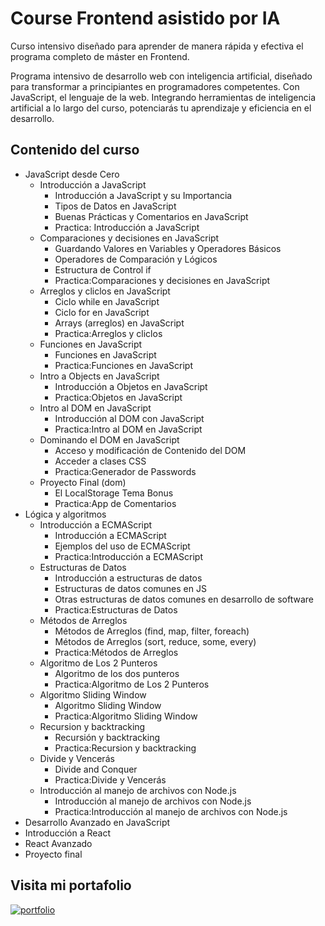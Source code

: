 
# Course Frontend asistido por IA

Curso intensivo diseñado para aprender de manera rápida y efectiva el programa completo de máster en Frontend.


Programa intensivo de desarrollo web con inteligencia artificial, diseñado para transformar a principiantes en programadores competentes. Con JavaScript, el lenguaje de la web. Integrando herramientas de inteligencia artificial a lo largo del curso, potenciarás tu aprendizaje y eficiencia en el desarrollo.
## Contenido del curso
- JavaScript desde Cero
    * Introducción a JavaScript
        * Introducción a JavaScript y su Importancia
        * Tipos de Datos en JavaScript
        * Buenas Prácticas y Comentarios en JavaScript
        * Practica: Introducción a JavaScript
    * Comparaciones y decisiones en JavaScript
        * Guardando Valores en Variables y Operadores Básicos
        * Operadores de Comparación y Lógicos
        * Estructura de Control if
        * Practica:Comparaciones y decisiones en JavaScript
    * Arreglos y cliclos en JavaScript
        * Ciclo while en JavaScript
        * Ciclo for en JavaScript
        * Arrays (arreglos) en JavaScript
        * Practica:Arreglos y cliclos
    * Funciones en JavaScript
        * Funciones en JavaScript
        * Practica:Funciones en JavaScript
    * Intro a Objects en JavaScript
        * Introducción a Objetos en JavaScript
        * Practica:Objetos en JavaScript
    * Intro al DOM en JavaScript
        * Introducción al DOM con JavaScript
        * Practica:Intro al DOM en JavaScript
    * Dominando el DOM en JavaScript
        * Acceso y modificación de Contenido del DOM
        * Acceder a clases CSS
        * Practica:Generador de Passwords
    * Proyecto Final (dom)
        * El LocalStorage Tema Bonus
        * Practica:App de Comentarios
- Lógica y algoritmos
    * Introducción a ECMAScript
        * Introducción a ECMAScript
        * Ejemplos del uso de ECMAScript
        * Practica:Introducción a ECMAScript
    * Estructuras de Datos       
        * Introducción a estructuras de datos
        * Estructuras de datos comunes en JS
        * Otras estructuras de datos comunes en desarrollo de software
        * Practica:Estructuras de Datos
    * Métodos de Arreglos
        * Métodos de Arreglos (find, map, filter, foreach)
        * Métodos de Arreglos (sort, reduce, some, every)
        * Practica:Métodos de Arreglos
    * Algoritmo de Los 2 Punteros
        * Algoritmo de los dos punteros
        * Practica:Algoritmo de Los 2 Punteros
    * Algoritmo Sliding Window
        * Algoritmo Sliding Window
        * Practica:Algoritmo Sliding Window
    * Recursion y backtracking
        * Recursión y backtracking
        * Practica:Recursion y backtracking
    * Divide y Vencerás
        * Divide and Conquer
        * Practica:Divide y Vencerás
    * Introducción al manejo de archivos con Node.js
        * Introducción al manejo de archivos con Node.js
        * Practica:Introducción al manejo de archivos con Node.js
- Desarrollo Avanzado en JavaScript
- Introducción a React
- React Avanzado
- Proyecto final


## Visita mi portafolio
[![portfolio](https://img.shields.io/badge/my_portfolio-000?style=for-the-badge&logo=ko-fi&logoColor=white)](https://mariannth.github.io/DEV.F_extends/)
